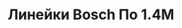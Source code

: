 ---
id: '19'
title: Линейки Bosch По 1.4М
description: Залог 2000 рублей
price: '200'
order: 19
default_thumbnail_image: images/IMG_20210204_153154_sm.jpg
default_original_image: images/IMG_20210204_153154.jpg
category: content/category/06izmer.md
featured: true
layout: product
---